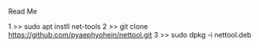 Read Me

1 >> sudo apt instll net-tools
2 >> git clone https://github.com/pyaephyohein/nettool.git
3 >> sudo dpkg -i nettool.deb
